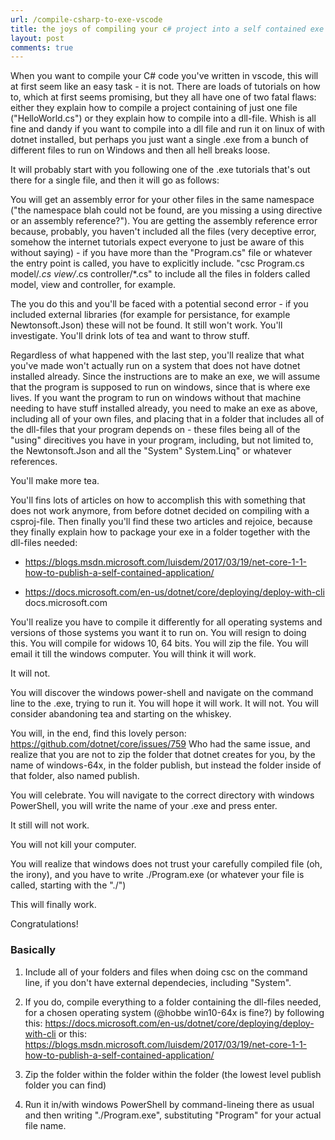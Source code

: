 ```yaml
---
url: /compile-csharp-to-exe-vscode
title: the joys of compiling your c# project into a self contained exe from vscode - a frustrated turorial
layout: post
comments: true
---
```


When you want to compile your C# code you've written in vscode, this will at first seem like an easy task - it is not. There are loads of tutorials on how to, which at first seems promising, but they all have one of two fatal flaws: either they explain how to compile a project containing of just one file ("HelloWorld.cs") or they explain how to compile into a dll-file. Whish is all fine and dandy if you want to compile into a dll file and run it on linux of with dotnet installed, but perhaps you just want a single .exe from a bunch of different files to run on Windows and then all hell breaks loose.  



It will probably start with you following one of the .exe tutorials that's out there for a single file, and then it will go as follows:  



 You will get an assembly error for your other files in the same namespace ("the namespace blah could not be found, are you missing a using directive or an assembly reference?"). You are getting the assembly reference error because, probably, you haven't included all the files (very deceptive error, somehow the internet tutorials expect everyone to just be aware of this without saying) - if you have more than the "Program.cs" file or whatever the entry point is called, you have to explicitly include. "csc Program.cs model/*.cs view/*.cs controller/*.cs" to include all the files in folders called model, view and controller, for example.  
 
 

 The you do this and you'll be faced with a potential second error - if you included external libraries (for example for persistance, for example Newtonsoft.Json) these will not be found. It still won't work. You'll investigate. You'll drink lots of tea and want to throw stuff.  
 
 
 Regardless of what happened with the last step, you'll realize that what you've made won't actually run on a system that does not have dotnet installed already. Since the instructions are to make an exe, we will assume that the program is supposed to run on windows, since that is where exe lives. If you want the program to run on windows without that machine needing to have stuff installed already, you need to make an exe as above, including all of your own files, and placing that in a folder that includes all of the dll-files that your program depends on - these files being all of the "using" direcitives you have in your program, including, but not limited to, the Newtonsoft.Json and all the "System" System.Linq" or whatever references.  


 You'll make more tea.  

 
 You'll fins lots of articles on how to accomplish this with something that does not work anymore, from before dotnet decided on compiling with a csproj-file. Then finally you'll find these two articles and rejoice, because they finally explain how to package your exe in a folder together with the dll-files needed:
   
 - https://blogs.msdn.microsoft.com/luisdem/2017/03/19/net-core-1-1-how-to-publish-a-self-contained-application/
 
   
 - https://docs.microsoft.com/en-us/dotnet/core/deploying/deploy-with-cli
docs.microsoft.com

  
 
 
 You'll realize you have to compile it differently for all operating systems and versions of those systems you want it to run on. You will resign to doing this. You will compile for widows 10, 64 bits. You will zip the file. You will email it till the windows computer. You will think it will work.  
 
 

 It will not.  
 
 

 You will discover the windows power-shell and navigate on the command line to the .exe, trying to run it. You will hope it will work. It will not. You will consider abandoning tea and starting on the whiskey.  
 
 

 You will, in the end, find this lovely person: https://github.com/dotnet/core/issues/759 Who had the same issue, and realize that you are not to zip the folder that dotnet creates for you, by the name of windows-64x, in the folder publish, but instead the folder inside of that folder, also named publish.  
 
 

 You will celebrate. You will navigate to the correct directory with windows PowerShell, you will write the name of your .exe and press enter.  
 
 

 It still will not work.  
 
 

 You will not kill your computer.  
 
 

 You will realize that windows does not trust your carefully compiled file (oh, the irony), and you have to write ./Program.exe (or whatever your file is called, starting with the "./")  
 
 

 This will finally work.  
 
 

 Congratulations!  

### Basically

1. Include all of your folders and files when doing csc on the command line, if you don't have external dependecies, including "System".  


2. If you do, compile everything to a folder containing the dll-files needed, for a chosen operating system (@hobbe win10-64x is fine?) by following this: https://docs.microsoft.com/en-us/dotnet/core/deploying/deploy-with-cli or this: https://blogs.msdn.microsoft.com/luisdem/2017/03/19/net-core-1-1-how-to-publish-a-self-contained-application/  


3. Zip the folder within the folder within the folder (the lowest level publish folder you can find)  


4.  Run it in/with windows PowerShell by command-lineing there as usual and then writing "./Program.exe", substituting "Program" for your actual file name.
